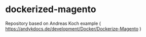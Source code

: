 # dockerized-magento
Repository based on Andreas Koch example ( https://andykdocs.de/development/Docker/Dockerize-Magento )
